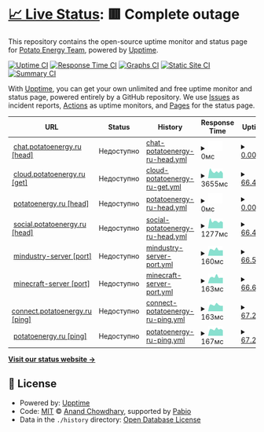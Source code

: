 # [📈 Live Status](https://status.potatoenergy.ru): <!--live status--> **🟥 Complete outage**

This repository contains the open-source uptime monitor and status page for [Potato Energy Team](https://potatoenergy.ru/), powered by [Upptime](https://github.com/upptime/upptime).

[![Uptime CI](https://github.com/potatoenergy/status/workflows/Uptime%20CI/badge.svg)](https://github.com/potatoenergy/status/actions?query=workflow%3A%22Uptime+CI%22)
[![Response Time CI](https://github.com/potatoenergy/status/workflows/Response%20Time%20CI/badge.svg)](https://github.com/potatoenergy/status/actions?query=workflow%3A%22Response+Time+CI%22)
[![Graphs CI](https://github.com/potatoenergy/status/workflows/Graphs%20CI/badge.svg)](https://github.com/potatoenergy/status/actions?query=workflow%3A%22Graphs+CI%22)
[![Static Site CI](https://github.com/potatoenergy/status/workflows/Static%20Site%20CI/badge.svg)](https://github.com/potatoenergy/status/actions?query=workflow%3A%22Static+Site+CI%22)
[![Summary CI](https://github.com/potatoenergy/status/workflows/Summary%20CI/badge.svg)](https://github.com/potatoenergy/status/actions?query=workflow%3A%22Summary+CI%22)

With [Upptime](https://upptime.js.org), you can get your own unlimited and free uptime monitor and status page, powered entirely by a GitHub repository. We use [Issues](https://github.com/potatoenergy/status/issues) as incident reports, [Actions](https://github.com/potatoenergy/status/actions) as uptime monitors, and [Pages](https://status.potatoenergy.ru) for the status page.

<!--start: status pages-->
<!-- This summary is generated by Upptime (https://github.com/upptime/upptime) -->
<!-- Do not edit this manually, your changes will be overwritten -->
<!-- prettier-ignore -->
| URL | Status | History | Response Time | Uptime |
| --- | ------ | ------- | ------------- | ------ |
| <img alt="" src="https://icons.duckduckgo.com/ip3/chat.potatoenergy.ru.ico" height="13"> [chat.potatoenergy.ru [head]](https://chat.potatoenergy.ru/health) | Недоступно | [chat-potatoenergy-ru-head.yml](https://github.com/potatoenergy/status/commits/HEAD/history/chat-potatoenergy-ru-head.yml) | <details><summary><img alt="Response time graph" src="./graphs/chat-potatoenergy-ru-head/response-time-week.png" height="20"> 0мс</summary><br><a href="https://status.potatoenergy.ru/history/chat-potatoenergy-ru-head"><img alt="Response time 799" src="https://img.shields.io/endpoint?url=https%3A%2F%2Fraw.githubusercontent.com%2Fpotatoenergy%2Fstatus%2FHEAD%2Fapi%2Fchat-potatoenergy-ru-head%2Fresponse-time.json"></a><br><a href="https://status.potatoenergy.ru/history/chat-potatoenergy-ru-head"><img alt="24-hour response time 0" src="https://img.shields.io/endpoint?url=https%3A%2F%2Fraw.githubusercontent.com%2Fpotatoenergy%2Fstatus%2FHEAD%2Fapi%2Fchat-potatoenergy-ru-head%2Fresponse-time-day.json"></a><br><a href="https://status.potatoenergy.ru/history/chat-potatoenergy-ru-head"><img alt="7-day response time 0" src="https://img.shields.io/endpoint?url=https%3A%2F%2Fraw.githubusercontent.com%2Fpotatoenergy%2Fstatus%2FHEAD%2Fapi%2Fchat-potatoenergy-ru-head%2Fresponse-time-week.json"></a><br><a href="https://status.potatoenergy.ru/history/chat-potatoenergy-ru-head"><img alt="30-day response time 753" src="https://img.shields.io/endpoint?url=https%3A%2F%2Fraw.githubusercontent.com%2Fpotatoenergy%2Fstatus%2FHEAD%2Fapi%2Fchat-potatoenergy-ru-head%2Fresponse-time-month.json"></a><br><a href="https://status.potatoenergy.ru/history/chat-potatoenergy-ru-head"><img alt="1-year response time 799" src="https://img.shields.io/endpoint?url=https%3A%2F%2Fraw.githubusercontent.com%2Fpotatoenergy%2Fstatus%2FHEAD%2Fapi%2Fchat-potatoenergy-ru-head%2Fresponse-time-year.json"></a></details> | <details><summary><a href="https://status.potatoenergy.ru/history/chat-potatoenergy-ru-head">0.00%</a></summary><a href="https://status.potatoenergy.ru/history/chat-potatoenergy-ru-head"><img alt="All-time uptime 47.62%" src="https://img.shields.io/endpoint?url=https%3A%2F%2Fraw.githubusercontent.com%2Fpotatoenergy%2Fstatus%2FHEAD%2Fapi%2Fchat-potatoenergy-ru-head%2Fuptime.json"></a><br><a href="https://status.potatoenergy.ru/history/chat-potatoenergy-ru-head"><img alt="24-hour uptime 0.00%" src="https://img.shields.io/endpoint?url=https%3A%2F%2Fraw.githubusercontent.com%2Fpotatoenergy%2Fstatus%2FHEAD%2Fapi%2Fchat-potatoenergy-ru-head%2Fuptime-day.json"></a><br><a href="https://status.potatoenergy.ru/history/chat-potatoenergy-ru-head"><img alt="7-day uptime 0.00%" src="https://img.shields.io/endpoint?url=https%3A%2F%2Fraw.githubusercontent.com%2Fpotatoenergy%2Fstatus%2FHEAD%2Fapi%2Fchat-potatoenergy-ru-head%2Fuptime-week.json"></a><br><a href="https://status.potatoenergy.ru/history/chat-potatoenergy-ru-head"><img alt="30-day uptime 6.07%" src="https://img.shields.io/endpoint?url=https%3A%2F%2Fraw.githubusercontent.com%2Fpotatoenergy%2Fstatus%2FHEAD%2Fapi%2Fchat-potatoenergy-ru-head%2Fuptime-month.json"></a><br><a href="https://status.potatoenergy.ru/history/chat-potatoenergy-ru-head"><img alt="1-year uptime 47.62%" src="https://img.shields.io/endpoint?url=https%3A%2F%2Fraw.githubusercontent.com%2Fpotatoenergy%2Fstatus%2FHEAD%2Fapi%2Fchat-potatoenergy-ru-head%2Fuptime-year.json"></a></details>
| <img alt="" src="https://icons.duckduckgo.com/ip3/cloud.potatoenergy.ru.ico" height="13"> [cloud.potatoenergy.ru [get]](https://cloud.potatoenergy.ru/login) | Недоступно | [cloud-potatoenergy-ru-get.yml](https://github.com/potatoenergy/status/commits/HEAD/history/cloud-potatoenergy-ru-get.yml) | <details><summary><img alt="Response time graph" src="./graphs/cloud-potatoenergy-ru-get/response-time-week.png" height="20"> 3655мс</summary><br><a href="https://status.potatoenergy.ru/history/cloud-potatoenergy-ru-get"><img alt="Response time 3722" src="https://img.shields.io/endpoint?url=https%3A%2F%2Fraw.githubusercontent.com%2Fpotatoenergy%2Fstatus%2FHEAD%2Fapi%2Fcloud-potatoenergy-ru-get%2Fresponse-time.json"></a><br><a href="https://status.potatoenergy.ru/history/cloud-potatoenergy-ru-get"><img alt="24-hour response time 3919" src="https://img.shields.io/endpoint?url=https%3A%2F%2Fraw.githubusercontent.com%2Fpotatoenergy%2Fstatus%2FHEAD%2Fapi%2Fcloud-potatoenergy-ru-get%2Fresponse-time-day.json"></a><br><a href="https://status.potatoenergy.ru/history/cloud-potatoenergy-ru-get"><img alt="7-day response time 3655" src="https://img.shields.io/endpoint?url=https%3A%2F%2Fraw.githubusercontent.com%2Fpotatoenergy%2Fstatus%2FHEAD%2Fapi%2Fcloud-potatoenergy-ru-get%2Fresponse-time-week.json"></a><br><a href="https://status.potatoenergy.ru/history/cloud-potatoenergy-ru-get"><img alt="30-day response time 4955" src="https://img.shields.io/endpoint?url=https%3A%2F%2Fraw.githubusercontent.com%2Fpotatoenergy%2Fstatus%2FHEAD%2Fapi%2Fcloud-potatoenergy-ru-get%2Fresponse-time-month.json"></a><br><a href="https://status.potatoenergy.ru/history/cloud-potatoenergy-ru-get"><img alt="1-year response time 3722" src="https://img.shields.io/endpoint?url=https%3A%2F%2Fraw.githubusercontent.com%2Fpotatoenergy%2Fstatus%2FHEAD%2Fapi%2Fcloud-potatoenergy-ru-get%2Fresponse-time-year.json"></a></details> | <details><summary><a href="https://status.potatoenergy.ru/history/cloud-potatoenergy-ru-get">66.42%</a></summary><a href="https://status.potatoenergy.ru/history/cloud-potatoenergy-ru-get"><img alt="All-time uptime 64.29%" src="https://img.shields.io/endpoint?url=https%3A%2F%2Fraw.githubusercontent.com%2Fpotatoenergy%2Fstatus%2FHEAD%2Fapi%2Fcloud-potatoenergy-ru-get%2Fuptime.json"></a><br><a href="https://status.potatoenergy.ru/history/cloud-potatoenergy-ru-get"><img alt="24-hour uptime 66.26%" src="https://img.shields.io/endpoint?url=https%3A%2F%2Fraw.githubusercontent.com%2Fpotatoenergy%2Fstatus%2FHEAD%2Fapi%2Fcloud-potatoenergy-ru-get%2Fuptime-day.json"></a><br><a href="https://status.potatoenergy.ru/history/cloud-potatoenergy-ru-get"><img alt="7-day uptime 66.42%" src="https://img.shields.io/endpoint?url=https%3A%2F%2Fraw.githubusercontent.com%2Fpotatoenergy%2Fstatus%2FHEAD%2Fapi%2Fcloud-potatoenergy-ru-get%2Fuptime-week.json"></a><br><a href="https://status.potatoenergy.ru/history/cloud-potatoenergy-ru-get"><img alt="30-day uptime 66.17%" src="https://img.shields.io/endpoint?url=https%3A%2F%2Fraw.githubusercontent.com%2Fpotatoenergy%2Fstatus%2FHEAD%2Fapi%2Fcloud-potatoenergy-ru-get%2Fuptime-month.json"></a><br><a href="https://status.potatoenergy.ru/history/cloud-potatoenergy-ru-get"><img alt="1-year uptime 64.29%" src="https://img.shields.io/endpoint?url=https%3A%2F%2Fraw.githubusercontent.com%2Fpotatoenergy%2Fstatus%2FHEAD%2Fapi%2Fcloud-potatoenergy-ru-get%2Fuptime-year.json"></a></details>
| <img alt="" src="https://icons.duckduckgo.com/ip3/potatoenergy.ru.ico" height="13"> [potatoenergy.ru [head]](https://potatoenergy.ru/search) | Недоступно | [potatoenergy-ru-head.yml](https://github.com/potatoenergy/status/commits/HEAD/history/potatoenergy-ru-head.yml) | <details><summary><img alt="Response time graph" src="./graphs/potatoenergy-ru-head/response-time-week.png" height="20"> 0мс</summary><br><a href="https://status.potatoenergy.ru/history/potatoenergy-ru-head"><img alt="Response time 1002" src="https://img.shields.io/endpoint?url=https%3A%2F%2Fraw.githubusercontent.com%2Fpotatoenergy%2Fstatus%2FHEAD%2Fapi%2Fpotatoenergy-ru-head%2Fresponse-time.json"></a><br><a href="https://status.potatoenergy.ru/history/potatoenergy-ru-head"><img alt="24-hour response time 0" src="https://img.shields.io/endpoint?url=https%3A%2F%2Fraw.githubusercontent.com%2Fpotatoenergy%2Fstatus%2FHEAD%2Fapi%2Fpotatoenergy-ru-head%2Fresponse-time-day.json"></a><br><a href="https://status.potatoenergy.ru/history/potatoenergy-ru-head"><img alt="7-day response time 0" src="https://img.shields.io/endpoint?url=https%3A%2F%2Fraw.githubusercontent.com%2Fpotatoenergy%2Fstatus%2FHEAD%2Fapi%2Fpotatoenergy-ru-head%2Fresponse-time-week.json"></a><br><a href="https://status.potatoenergy.ru/history/potatoenergy-ru-head"><img alt="30-day response time 369" src="https://img.shields.io/endpoint?url=https%3A%2F%2Fraw.githubusercontent.com%2Fpotatoenergy%2Fstatus%2FHEAD%2Fapi%2Fpotatoenergy-ru-head%2Fresponse-time-month.json"></a><br><a href="https://status.potatoenergy.ru/history/potatoenergy-ru-head"><img alt="1-year response time 1002" src="https://img.shields.io/endpoint?url=https%3A%2F%2Fraw.githubusercontent.com%2Fpotatoenergy%2Fstatus%2FHEAD%2Fapi%2Fpotatoenergy-ru-head%2Fresponse-time-year.json"></a></details> | <details><summary><a href="https://status.potatoenergy.ru/history/potatoenergy-ru-head">0.00%</a></summary><a href="https://status.potatoenergy.ru/history/potatoenergy-ru-head"><img alt="All-time uptime 46.45%" src="https://img.shields.io/endpoint?url=https%3A%2F%2Fraw.githubusercontent.com%2Fpotatoenergy%2Fstatus%2FHEAD%2Fapi%2Fpotatoenergy-ru-head%2Fuptime.json"></a><br><a href="https://status.potatoenergy.ru/history/potatoenergy-ru-head"><img alt="24-hour uptime 0.00%" src="https://img.shields.io/endpoint?url=https%3A%2F%2Fraw.githubusercontent.com%2Fpotatoenergy%2Fstatus%2FHEAD%2Fapi%2Fpotatoenergy-ru-head%2Fuptime-day.json"></a><br><a href="https://status.potatoenergy.ru/history/potatoenergy-ru-head"><img alt="7-day uptime 0.00%" src="https://img.shields.io/endpoint?url=https%3A%2F%2Fraw.githubusercontent.com%2Fpotatoenergy%2Fstatus%2FHEAD%2Fapi%2Fpotatoenergy-ru-head%2Fuptime-week.json"></a><br><a href="https://status.potatoenergy.ru/history/potatoenergy-ru-head"><img alt="30-day uptime 6.07%" src="https://img.shields.io/endpoint?url=https%3A%2F%2Fraw.githubusercontent.com%2Fpotatoenergy%2Fstatus%2FHEAD%2Fapi%2Fpotatoenergy-ru-head%2Fuptime-month.json"></a><br><a href="https://status.potatoenergy.ru/history/potatoenergy-ru-head"><img alt="1-year uptime 46.45%" src="https://img.shields.io/endpoint?url=https%3A%2F%2Fraw.githubusercontent.com%2Fpotatoenergy%2Fstatus%2FHEAD%2Fapi%2Fpotatoenergy-ru-head%2Fuptime-year.json"></a></details>
| <img alt="" src="https://icons.duckduckgo.com/ip3/social.potatoenergy.ru.ico" height="13"> [social.potatoenergy.ru [head]](https://social.potatoenergy.ru/health) | Недоступно | [social-potatoenergy-ru-head.yml](https://github.com/potatoenergy/status/commits/HEAD/history/social-potatoenergy-ru-head.yml) | <details><summary><img alt="Response time graph" src="./graphs/social-potatoenergy-ru-head/response-time-week.png" height="20"> 1277мс</summary><br><a href="https://status.potatoenergy.ru/history/social-potatoenergy-ru-head"><img alt="Response time 935" src="https://img.shields.io/endpoint?url=https%3A%2F%2Fraw.githubusercontent.com%2Fpotatoenergy%2Fstatus%2FHEAD%2Fapi%2Fsocial-potatoenergy-ru-head%2Fresponse-time.json"></a><br><a href="https://status.potatoenergy.ru/history/social-potatoenergy-ru-head"><img alt="24-hour response time 1940" src="https://img.shields.io/endpoint?url=https%3A%2F%2Fraw.githubusercontent.com%2Fpotatoenergy%2Fstatus%2FHEAD%2Fapi%2Fsocial-potatoenergy-ru-head%2Fresponse-time-day.json"></a><br><a href="https://status.potatoenergy.ru/history/social-potatoenergy-ru-head"><img alt="7-day response time 1277" src="https://img.shields.io/endpoint?url=https%3A%2F%2Fraw.githubusercontent.com%2Fpotatoenergy%2Fstatus%2FHEAD%2Fapi%2Fsocial-potatoenergy-ru-head%2Fresponse-time-week.json"></a><br><a href="https://status.potatoenergy.ru/history/social-potatoenergy-ru-head"><img alt="30-day response time 1255" src="https://img.shields.io/endpoint?url=https%3A%2F%2Fraw.githubusercontent.com%2Fpotatoenergy%2Fstatus%2FHEAD%2Fapi%2Fsocial-potatoenergy-ru-head%2Fresponse-time-month.json"></a><br><a href="https://status.potatoenergy.ru/history/social-potatoenergy-ru-head"><img alt="1-year response time 935" src="https://img.shields.io/endpoint?url=https%3A%2F%2Fraw.githubusercontent.com%2Fpotatoenergy%2Fstatus%2FHEAD%2Fapi%2Fsocial-potatoenergy-ru-head%2Fresponse-time-year.json"></a></details> | <details><summary><a href="https://status.potatoenergy.ru/history/social-potatoenergy-ru-head">66.49%</a></summary><a href="https://status.potatoenergy.ru/history/social-potatoenergy-ru-head"><img alt="All-time uptime 63.45%" src="https://img.shields.io/endpoint?url=https%3A%2F%2Fraw.githubusercontent.com%2Fpotatoenergy%2Fstatus%2FHEAD%2Fapi%2Fsocial-potatoenergy-ru-head%2Fuptime.json"></a><br><a href="https://status.potatoenergy.ru/history/social-potatoenergy-ru-head"><img alt="24-hour uptime 66.33%" src="https://img.shields.io/endpoint?url=https%3A%2F%2Fraw.githubusercontent.com%2Fpotatoenergy%2Fstatus%2FHEAD%2Fapi%2Fsocial-potatoenergy-ru-head%2Fuptime-day.json"></a><br><a href="https://status.potatoenergy.ru/history/social-potatoenergy-ru-head"><img alt="7-day uptime 66.49%" src="https://img.shields.io/endpoint?url=https%3A%2F%2Fraw.githubusercontent.com%2Fpotatoenergy%2Fstatus%2FHEAD%2Fapi%2Fsocial-potatoenergy-ru-head%2Fuptime-week.json"></a><br><a href="https://status.potatoenergy.ru/history/social-potatoenergy-ru-head"><img alt="30-day uptime 66.76%" src="https://img.shields.io/endpoint?url=https%3A%2F%2Fraw.githubusercontent.com%2Fpotatoenergy%2Fstatus%2FHEAD%2Fapi%2Fsocial-potatoenergy-ru-head%2Fuptime-month.json"></a><br><a href="https://status.potatoenergy.ru/history/social-potatoenergy-ru-head"><img alt="1-year uptime 63.45%" src="https://img.shields.io/endpoint?url=https%3A%2F%2Fraw.githubusercontent.com%2Fpotatoenergy%2Fstatus%2FHEAD%2Fapi%2Fsocial-potatoenergy-ru-head%2Fuptime-year.json"></a></details>
| <img alt="" src="https://icons.duckduckgo.com/ip3/null.ico" height="13"> [mindustry-server [port]](connect.potatoenergy.ru) | Недоступно | [mindustry-server-port.yml](https://github.com/potatoenergy/status/commits/HEAD/history/mindustry-server-port.yml) | <details><summary><img alt="Response time graph" src="./graphs/mindustry-server-port/response-time-week.png" height="20"> 160мс</summary><br><a href="https://status.potatoenergy.ru/history/mindustry-server-port"><img alt="Response time 167" src="https://img.shields.io/endpoint?url=https%3A%2F%2Fraw.githubusercontent.com%2Fpotatoenergy%2Fstatus%2FHEAD%2Fapi%2Fmindustry-server-port%2Fresponse-time.json"></a><br><a href="https://status.potatoenergy.ru/history/mindustry-server-port"><img alt="24-hour response time 208" src="https://img.shields.io/endpoint?url=https%3A%2F%2Fraw.githubusercontent.com%2Fpotatoenergy%2Fstatus%2FHEAD%2Fapi%2Fmindustry-server-port%2Fresponse-time-day.json"></a><br><a href="https://status.potatoenergy.ru/history/mindustry-server-port"><img alt="7-day response time 160" src="https://img.shields.io/endpoint?url=https%3A%2F%2Fraw.githubusercontent.com%2Fpotatoenergy%2Fstatus%2FHEAD%2Fapi%2Fmindustry-server-port%2Fresponse-time-week.json"></a><br><a href="https://status.potatoenergy.ru/history/mindustry-server-port"><img alt="30-day response time 165" src="https://img.shields.io/endpoint?url=https%3A%2F%2Fraw.githubusercontent.com%2Fpotatoenergy%2Fstatus%2FHEAD%2Fapi%2Fmindustry-server-port%2Fresponse-time-month.json"></a><br><a href="https://status.potatoenergy.ru/history/mindustry-server-port"><img alt="1-year response time 167" src="https://img.shields.io/endpoint?url=https%3A%2F%2Fraw.githubusercontent.com%2Fpotatoenergy%2Fstatus%2FHEAD%2Fapi%2Fmindustry-server-port%2Fresponse-time-year.json"></a></details> | <details><summary><a href="https://status.potatoenergy.ru/history/mindustry-server-port">66.58%</a></summary><a href="https://status.potatoenergy.ru/history/mindustry-server-port"><img alt="All-time uptime 65.62%" src="https://img.shields.io/endpoint?url=https%3A%2F%2Fraw.githubusercontent.com%2Fpotatoenergy%2Fstatus%2FHEAD%2Fapi%2Fmindustry-server-port%2Fuptime.json"></a><br><a href="https://status.potatoenergy.ru/history/mindustry-server-port"><img alt="24-hour uptime 66.41%" src="https://img.shields.io/endpoint?url=https%3A%2F%2Fraw.githubusercontent.com%2Fpotatoenergy%2Fstatus%2FHEAD%2Fapi%2Fmindustry-server-port%2Fuptime-day.json"></a><br><a href="https://status.potatoenergy.ru/history/mindustry-server-port"><img alt="7-day uptime 66.58%" src="https://img.shields.io/endpoint?url=https%3A%2F%2Fraw.githubusercontent.com%2Fpotatoenergy%2Fstatus%2FHEAD%2Fapi%2Fmindustry-server-port%2Fuptime-week.json"></a><br><a href="https://status.potatoenergy.ru/history/mindustry-server-port"><img alt="30-day uptime 66.96%" src="https://img.shields.io/endpoint?url=https%3A%2F%2Fraw.githubusercontent.com%2Fpotatoenergy%2Fstatus%2FHEAD%2Fapi%2Fmindustry-server-port%2Fuptime-month.json"></a><br><a href="https://status.potatoenergy.ru/history/mindustry-server-port"><img alt="1-year uptime 65.62%" src="https://img.shields.io/endpoint?url=https%3A%2F%2Fraw.githubusercontent.com%2Fpotatoenergy%2Fstatus%2FHEAD%2Fapi%2Fmindustry-server-port%2Fuptime-year.json"></a></details>
| <img alt="" src="https://icons.duckduckgo.com/ip3/null.ico" height="13"> [minecraft-server [port]](connect.potatoenergy.ru) | Недоступно | [minecraft-server-port.yml](https://github.com/potatoenergy/status/commits/HEAD/history/minecraft-server-port.yml) | <details><summary><img alt="Response time graph" src="./graphs/minecraft-server-port/response-time-week.png" height="20"> 163мс</summary><br><a href="https://status.potatoenergy.ru/history/minecraft-server-port"><img alt="Response time 164" src="https://img.shields.io/endpoint?url=https%3A%2F%2Fraw.githubusercontent.com%2Fpotatoenergy%2Fstatus%2FHEAD%2Fapi%2Fminecraft-server-port%2Fresponse-time.json"></a><br><a href="https://status.potatoenergy.ru/history/minecraft-server-port"><img alt="24-hour response time 207" src="https://img.shields.io/endpoint?url=https%3A%2F%2Fraw.githubusercontent.com%2Fpotatoenergy%2Fstatus%2FHEAD%2Fapi%2Fminecraft-server-port%2Fresponse-time-day.json"></a><br><a href="https://status.potatoenergy.ru/history/minecraft-server-port"><img alt="7-day response time 163" src="https://img.shields.io/endpoint?url=https%3A%2F%2Fraw.githubusercontent.com%2Fpotatoenergy%2Fstatus%2FHEAD%2Fapi%2Fminecraft-server-port%2Fresponse-time-week.json"></a><br><a href="https://status.potatoenergy.ru/history/minecraft-server-port"><img alt="30-day response time 168" src="https://img.shields.io/endpoint?url=https%3A%2F%2Fraw.githubusercontent.com%2Fpotatoenergy%2Fstatus%2FHEAD%2Fapi%2Fminecraft-server-port%2Fresponse-time-month.json"></a><br><a href="https://status.potatoenergy.ru/history/minecraft-server-port"><img alt="1-year response time 164" src="https://img.shields.io/endpoint?url=https%3A%2F%2Fraw.githubusercontent.com%2Fpotatoenergy%2Fstatus%2FHEAD%2Fapi%2Fminecraft-server-port%2Fresponse-time-year.json"></a></details> | <details><summary><a href="https://status.potatoenergy.ru/history/minecraft-server-port">66.66%</a></summary><a href="https://status.potatoenergy.ru/history/minecraft-server-port"><img alt="All-time uptime 64.23%" src="https://img.shields.io/endpoint?url=https%3A%2F%2Fraw.githubusercontent.com%2Fpotatoenergy%2Fstatus%2FHEAD%2Fapi%2Fminecraft-server-port%2Fuptime.json"></a><br><a href="https://status.potatoenergy.ru/history/minecraft-server-port"><img alt="24-hour uptime 66.50%" src="https://img.shields.io/endpoint?url=https%3A%2F%2Fraw.githubusercontent.com%2Fpotatoenergy%2Fstatus%2FHEAD%2Fapi%2Fminecraft-server-port%2Fuptime-day.json"></a><br><a href="https://status.potatoenergy.ru/history/minecraft-server-port"><img alt="7-day uptime 66.66%" src="https://img.shields.io/endpoint?url=https%3A%2F%2Fraw.githubusercontent.com%2Fpotatoenergy%2Fstatus%2FHEAD%2Fapi%2Fminecraft-server-port%2Fuptime-week.json"></a><br><a href="https://status.potatoenergy.ru/history/minecraft-server-port"><img alt="30-day uptime 66.91%" src="https://img.shields.io/endpoint?url=https%3A%2F%2Fraw.githubusercontent.com%2Fpotatoenergy%2Fstatus%2FHEAD%2Fapi%2Fminecraft-server-port%2Fuptime-month.json"></a><br><a href="https://status.potatoenergy.ru/history/minecraft-server-port"><img alt="1-year uptime 64.23%" src="https://img.shields.io/endpoint?url=https%3A%2F%2Fraw.githubusercontent.com%2Fpotatoenergy%2Fstatus%2FHEAD%2Fapi%2Fminecraft-server-port%2Fuptime-year.json"></a></details>
| <img alt="" src="https://icons.duckduckgo.com/ip3/null.ico" height="13"> [connect.potatoenergy.ru [ping]](connect.potatoenergy.ru) | Недоступно | [connect-potatoenergy-ru-ping.yml](https://github.com/potatoenergy/status/commits/HEAD/history/connect-potatoenergy-ru-ping.yml) | <details><summary><img alt="Response time graph" src="./graphs/connect-potatoenergy-ru-ping/response-time-week.png" height="20"> 163мс</summary><br><a href="https://status.potatoenergy.ru/history/connect-potatoenergy-ru-ping"><img alt="Response time 166" src="https://img.shields.io/endpoint?url=https%3A%2F%2Fraw.githubusercontent.com%2Fpotatoenergy%2Fstatus%2FHEAD%2Fapi%2Fconnect-potatoenergy-ru-ping%2Fresponse-time.json"></a><br><a href="https://status.potatoenergy.ru/history/connect-potatoenergy-ru-ping"><img alt="24-hour response time 207" src="https://img.shields.io/endpoint?url=https%3A%2F%2Fraw.githubusercontent.com%2Fpotatoenergy%2Fstatus%2FHEAD%2Fapi%2Fconnect-potatoenergy-ru-ping%2Fresponse-time-day.json"></a><br><a href="https://status.potatoenergy.ru/history/connect-potatoenergy-ru-ping"><img alt="7-day response time 163" src="https://img.shields.io/endpoint?url=https%3A%2F%2Fraw.githubusercontent.com%2Fpotatoenergy%2Fstatus%2FHEAD%2Fapi%2Fconnect-potatoenergy-ru-ping%2Fresponse-time-week.json"></a><br><a href="https://status.potatoenergy.ru/history/connect-potatoenergy-ru-ping"><img alt="30-day response time 166" src="https://img.shields.io/endpoint?url=https%3A%2F%2Fraw.githubusercontent.com%2Fpotatoenergy%2Fstatus%2FHEAD%2Fapi%2Fconnect-potatoenergy-ru-ping%2Fresponse-time-month.json"></a><br><a href="https://status.potatoenergy.ru/history/connect-potatoenergy-ru-ping"><img alt="1-year response time 166" src="https://img.shields.io/endpoint?url=https%3A%2F%2Fraw.githubusercontent.com%2Fpotatoenergy%2Fstatus%2FHEAD%2Fapi%2Fconnect-potatoenergy-ru-ping%2Fresponse-time-year.json"></a></details> | <details><summary><a href="https://status.potatoenergy.ru/history/connect-potatoenergy-ru-ping">67.20%</a></summary><a href="https://status.potatoenergy.ru/history/connect-potatoenergy-ru-ping"><img alt="All-time uptime 67.18%" src="https://img.shields.io/endpoint?url=https%3A%2F%2Fraw.githubusercontent.com%2Fpotatoenergy%2Fstatus%2FHEAD%2Fapi%2Fconnect-potatoenergy-ru-ping%2Fuptime.json"></a><br><a href="https://status.potatoenergy.ru/history/connect-potatoenergy-ru-ping"><img alt="24-hour uptime 66.58%" src="https://img.shields.io/endpoint?url=https%3A%2F%2Fraw.githubusercontent.com%2Fpotatoenergy%2Fstatus%2FHEAD%2Fapi%2Fconnect-potatoenergy-ru-ping%2Fuptime-day.json"></a><br><a href="https://status.potatoenergy.ru/history/connect-potatoenergy-ru-ping"><img alt="7-day uptime 67.20%" src="https://img.shields.io/endpoint?url=https%3A%2F%2Fraw.githubusercontent.com%2Fpotatoenergy%2Fstatus%2FHEAD%2Fapi%2Fconnect-potatoenergy-ru-ping%2Fuptime-week.json"></a><br><a href="https://status.potatoenergy.ru/history/connect-potatoenergy-ru-ping"><img alt="30-day uptime 67.79%" src="https://img.shields.io/endpoint?url=https%3A%2F%2Fraw.githubusercontent.com%2Fpotatoenergy%2Fstatus%2FHEAD%2Fapi%2Fconnect-potatoenergy-ru-ping%2Fuptime-month.json"></a><br><a href="https://status.potatoenergy.ru/history/connect-potatoenergy-ru-ping"><img alt="1-year uptime 67.18%" src="https://img.shields.io/endpoint?url=https%3A%2F%2Fraw.githubusercontent.com%2Fpotatoenergy%2Fstatus%2FHEAD%2Fapi%2Fconnect-potatoenergy-ru-ping%2Fuptime-year.json"></a></details>
| <img alt="" src="https://icons.duckduckgo.com/ip3/null.ico" height="13"> [potatoenergy.ru [ping]](potatoenergy.ru) | Недоступно | [potatoenergy-ru-ping.yml](https://github.com/potatoenergy/status/commits/HEAD/history/potatoenergy-ru-ping.yml) | <details><summary><img alt="Response time graph" src="./graphs/potatoenergy-ru-ping/response-time-week.png" height="20"> 167мс</summary><br><a href="https://status.potatoenergy.ru/history/potatoenergy-ru-ping"><img alt="Response time 45" src="https://img.shields.io/endpoint?url=https%3A%2F%2Fraw.githubusercontent.com%2Fpotatoenergy%2Fstatus%2FHEAD%2Fapi%2Fpotatoenergy-ru-ping%2Fresponse-time.json"></a><br><a href="https://status.potatoenergy.ru/history/potatoenergy-ru-ping"><img alt="24-hour response time 207" src="https://img.shields.io/endpoint?url=https%3A%2F%2Fraw.githubusercontent.com%2Fpotatoenergy%2Fstatus%2FHEAD%2Fapi%2Fpotatoenergy-ru-ping%2Fresponse-time-day.json"></a><br><a href="https://status.potatoenergy.ru/history/potatoenergy-ru-ping"><img alt="7-day response time 167" src="https://img.shields.io/endpoint?url=https%3A%2F%2Fraw.githubusercontent.com%2Fpotatoenergy%2Fstatus%2FHEAD%2Fapi%2Fpotatoenergy-ru-ping%2Fresponse-time-week.json"></a><br><a href="https://status.potatoenergy.ru/history/potatoenergy-ru-ping"><img alt="30-day response time 157" src="https://img.shields.io/endpoint?url=https%3A%2F%2Fraw.githubusercontent.com%2Fpotatoenergy%2Fstatus%2FHEAD%2Fapi%2Fpotatoenergy-ru-ping%2Fresponse-time-month.json"></a><br><a href="https://status.potatoenergy.ru/history/potatoenergy-ru-ping"><img alt="1-year response time 45" src="https://img.shields.io/endpoint?url=https%3A%2F%2Fraw.githubusercontent.com%2Fpotatoenergy%2Fstatus%2FHEAD%2Fapi%2Fpotatoenergy-ru-ping%2Fresponse-time-year.json"></a></details> | <details><summary><a href="https://status.potatoenergy.ru/history/potatoenergy-ru-ping">67.28%</a></summary><a href="https://status.potatoenergy.ru/history/potatoenergy-ru-ping"><img alt="All-time uptime 91.34%" src="https://img.shields.io/endpoint?url=https%3A%2F%2Fraw.githubusercontent.com%2Fpotatoenergy%2Fstatus%2FHEAD%2Fapi%2Fpotatoenergy-ru-ping%2Fuptime.json"></a><br><a href="https://status.potatoenergy.ru/history/potatoenergy-ru-ping"><img alt="24-hour uptime 66.67%" src="https://img.shields.io/endpoint?url=https%3A%2F%2Fraw.githubusercontent.com%2Fpotatoenergy%2Fstatus%2FHEAD%2Fapi%2Fpotatoenergy-ru-ping%2Fuptime-day.json"></a><br><a href="https://status.potatoenergy.ru/history/potatoenergy-ru-ping"><img alt="7-day uptime 67.28%" src="https://img.shields.io/endpoint?url=https%3A%2F%2Fraw.githubusercontent.com%2Fpotatoenergy%2Fstatus%2FHEAD%2Fapi%2Fpotatoenergy-ru-ping%2Fuptime-week.json"></a><br><a href="https://status.potatoenergy.ru/history/potatoenergy-ru-ping"><img alt="30-day uptime 70.50%" src="https://img.shields.io/endpoint?url=https%3A%2F%2Fraw.githubusercontent.com%2Fpotatoenergy%2Fstatus%2FHEAD%2Fapi%2Fpotatoenergy-ru-ping%2Fuptime-month.json"></a><br><a href="https://status.potatoenergy.ru/history/potatoenergy-ru-ping"><img alt="1-year uptime 91.34%" src="https://img.shields.io/endpoint?url=https%3A%2F%2Fraw.githubusercontent.com%2Fpotatoenergy%2Fstatus%2FHEAD%2Fapi%2Fpotatoenergy-ru-ping%2Fuptime-year.json"></a></details>

<!--end: status pages-->

[**Visit our status website →**](https://status.potatoenergy.ru)

## 📄 License

- Powered by: [Upptime](https://github.com/upptime/upptime)
- Code: [MIT](./LICENSE) © [Anand Chowdhary](https://anandchowdhary.com), supported by [Pabio](https://pabio.com)
- Data in the `./history` directory: [Open Database License](https://opendatacommons.org/licenses/odbl/1-0/)

